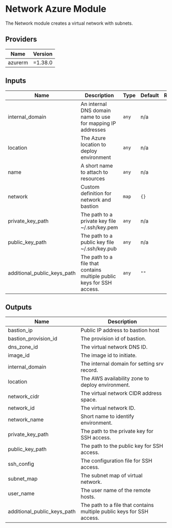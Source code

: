 # Network Azure Module

The Network module creates a virtual network with subnets.

## Providers

| Name    | Version |
| ------- | ------- |
| azurerm | =1.38.0 |

## Inputs

| Name                        | Description                                                           | Type  | Default | Required |
| --------------------------- | --------------------------------------------------------------------- | ----- | ------- | :------: |
| internal_domain             | An internal DNS domain name to use for mapping IP addresses           | `any` | n/a     |   yes    |
| location                    | The Azure location to deploy environment                              | `any` | n/a     |   yes    |
| name                        | A short name to attach to resources                                   | `any` | n/a     |   yes    |
| network                     | Custom definition for network and bastion                             | `map` | `{}`    |    no    |
| private_key_path            | The path to a private key file ~/.ssh/key.pem                         | `any` | n/a     |   yes    |
| public_key_path             | The path to a public key file ~/.ssh/key.pub                          | `any` | n/a     |   yes    |
| additional_public_keys_path | The path to a file that contains multiple public keys for SSH access. | `any` | `""`    |    no    |

## Outputs

| Name                        | Description                                                           |
| --------------------------- | --------------------------------------------------------------------- |
| bastion_ip                  | Public IP address to bastion host                                     |
| bastion_provision_id        | The provision id of bastion.                                          |
| dns_zone_id                 | The virtual network DNS ID.                                           |
| image_id                    | The image id to initiate.                                             |
| internal_domain             | The internal domain for setting srv record.                           |
| location                    | The AWS availability zone to deploy environment.                      |
| network_cidr                | The virtual network CIDR address space.                               |
| network_id                  | The virtual network ID.                                               |
| network_name                | Short name to identify environment.                                   |
| private_key_path            | The path to the private key for SSH access.                           |
| public_key_path             | The path to the public key for SSH access.                            |
| ssh_config                  | The configuration file for SSH access.                                |
| subnet_map                  | The subnet map of virtual network.                                    |
| user_name                   | The user name of the remote hosts.                                    |
| additional_public_keys_path | The path to a file that contains multiple public keys for SSH access. |
